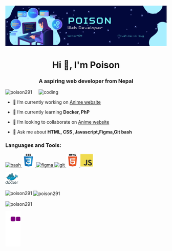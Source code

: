 ![logo](https://github.com/poison291/poison291/blob/main/Blue%20Illustration%20Personal%20LinkedIn%20Banner.png)
<h1 align="center">Hi 👋, I'm Poison</h1>
<h3 align="center">A aspiring web developer from Nepal</h3>

<img align="right" alt="coding" width="400" src="https://media1.giphy.com/media/2IudUHdI075HL02Pkk/200w.gif?cid=6c09b952wh8365fccfaxxdjd5kfncn660lhdewobbr28hf1i&ep=v1_gifs_search&rid=200w.gif&ct=g">

<p align="left"> <img src="https://komarev.com/ghpvc/?username=poison291&label=Profile%20views&color=0e75b6&style=flat" alt="poison291" /> </p>

- 🔭 I’m currently working on [Anime website](https://github.com/poison291/Anime-website.git)

- 🌱 I’m currently learning **Docker, PhP**

- 👯 I’m looking to collaborate on [Anime website](https://github.com/poison291/Anime-website.git)

- 💬 Ask me about **HTML, CSS ,Javascript,Figma,Git bash**

<h3 align="left">Languages and Tools:</h3>
<p align="left"> <a href="https://www.gnu.org/software/bash/" target="_blank" rel="noreferrer"> <img src="https://www.vectorlogo.zone/logos/gnu_bash/gnu_bash-icon.svg" alt="bash" width="40" height="40"/> </a> <a href="https://www.w3schools.com/css/" target="_blank" rel="noreferrer"> <img src="https://raw.githubusercontent.com/devicons/devicon/master/icons/css3/css3-original-wordmark.svg" alt="css3" width="40" height="40"/> </a> <a href="https://www.figma.com/" target="_blank" rel="noreferrer"> <img src="https://www.vectorlogo.zone/logos/figma/figma-icon.svg" alt="figma" width="40" height="40"/> </a> <a href="https://git-scm.com/" target="_blank" rel="noreferrer"> <img src="https://www.vectorlogo.zone/logos/git-scm/git-scm-icon.svg" alt="git" width="40" height="40"/> </a> <a href="https://www.w3.org/html/" target="_blank" rel="noreferrer"> <img src="https://raw.githubusercontent.com/devicons/devicon/master/icons/html5/html5-original-wordmark.svg" alt="html5" width="40" height="40"/> </a> <a href="https://developer.mozilla.org/en-US/docs/Web/JavaScript" target="_blank" rel="noreferrer"> <img src="https://raw.githubusercontent.com/devicons/devicon/master/icons/javascript/javascript-original.svg" alt="javascript" width="40" height="40"/> </a> </p>
<p align="left"> <a href="https://www.docker.com/" target="_blank" rel="noreferrer"> <img src="https://raw.githubusercontent.com/devicons/devicon/master/icons/docker/docker-original-wordmark.svg" alt="docker" width="40" height="40"/> </a> </p>


<p><img align="left" src="https://github-readme-stats.vercel.app/api/top-langs?username=poison291&show_icons=true&locale=en&layout=compact" alt="poison291" /></p>

<p>&nbsp;<img align="center" src="https://github-readme-stats.vercel.app/api?username=poison291&show_icons=true&locale=en" alt="poison291" /></p>

<p><img align="center" src="https://github-readme-streak-stats.herokuapp.com/?user=poison291&" alt="poison291" /></p>

![snake gif](https://github.com/poison291/poison291/blob/output/github-contribution-grid-snake.gif)
